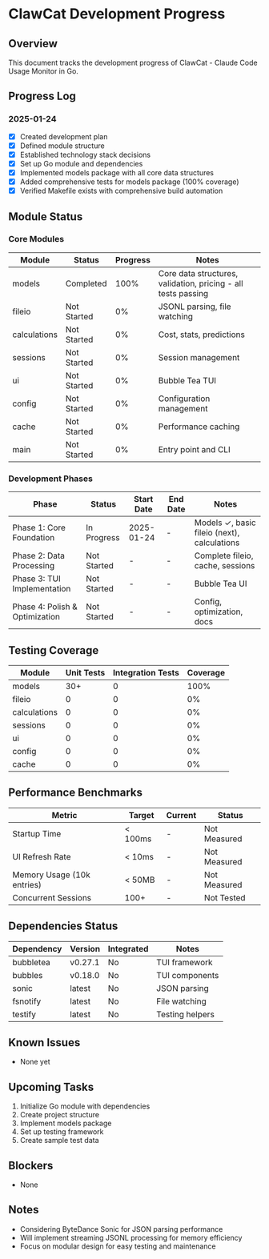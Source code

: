 # ClawCat Development Progress

## Overview
This document tracks the development progress of ClawCat - Claude Code Usage Monitor in Go.

## Progress Log

### 2025-01-24
- [x] Created development plan
- [x] Defined module structure
- [x] Established technology stack decisions
- [x] Set up Go module and dependencies
- [x] Implemented models package with all core data structures
- [x] Added comprehensive tests for models package (100% coverage)
- [x] Verified Makefile exists with comprehensive build automation

## Module Status

### Core Modules

| Module | Status | Progress | Notes |
|--------|--------|----------|-------|
| models | Completed | 100% | Core data structures, validation, pricing - all tests passing |
| fileio | Not Started | 0% | JSONL parsing, file watching |
| calculations | Not Started | 0% | Cost, stats, predictions |
| sessions | Not Started | 0% | Session management |
| ui | Not Started | 0% | Bubble Tea TUI |
| config | Not Started | 0% | Configuration management |
| cache | Not Started | 0% | Performance caching |
| main | Not Started | 0% | Entry point and CLI |

### Development Phases

| Phase | Status | Start Date | End Date | Notes |
|-------|--------|------------|----------|-------|
| Phase 1: Core Foundation | In Progress | 2025-01-24 | - | Models ✓, basic fileio (next), calculations |
| Phase 2: Data Processing | Not Started | - | - | Complete fileio, cache, sessions |
| Phase 3: TUI Implementation | Not Started | - | - | Bubble Tea UI |
| Phase 4: Polish & Optimization | Not Started | - | - | Config, optimization, docs |

## Testing Coverage

| Module | Unit Tests | Integration Tests | Coverage |
|--------|------------|-------------------|----------|
| models | 30+ | 0 | 100% |
| fileio | 0 | 0 | 0% |
| calculations | 0 | 0 | 0% |
| sessions | 0 | 0 | 0% |
| ui | 0 | 0 | 0% |
| config | 0 | 0 | 0% |
| cache | 0 | 0 | 0% |

## Performance Benchmarks

| Metric | Target | Current | Status |
|--------|--------|---------|--------|
| Startup Time | < 100ms | - | Not Measured |
| UI Refresh Rate | < 10ms | - | Not Measured |
| Memory Usage (10k entries) | < 50MB | - | Not Measured |
| Concurrent Sessions | 100+ | - | Not Tested |

## Dependencies Status

| Dependency | Version | Integrated | Notes |
|------------|---------|------------|-------|
| bubbletea | v0.27.1 | No | TUI framework |
| bubbles | v0.18.0 | No | TUI components |
| sonic | latest | No | JSON parsing |
| fsnotify | latest | No | File watching |
| testify | latest | No | Testing helpers |

## Known Issues
- None yet

## Upcoming Tasks
1. Initialize Go module with dependencies
2. Create project structure
3. Implement models package
4. Set up testing framework
5. Create sample test data

## Blockers
- None

## Notes
- Considering ByteDance Sonic for JSON parsing performance
- Will implement streaming JSONL processing for memory efficiency
- Focus on modular design for easy testing and maintenance